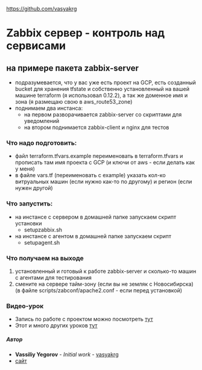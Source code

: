 https://github.com/vasyakrg

# Zabbix сервер - контроль над сервисами

## на примере пакета zabbix-server
  * подразумевается, что у вас уже есть проект на GCP, есть созданный bucket для хранения tfstate и собственно установленный на вашей машине terraform (я использовал 0.12.2), а так же доменное имя и зона (я размещаю свою в aws_route53_zone)
  * поднимаем два инстанса:
    - на первом разворачивается zabbix-server со скриптами для уведомлений
    - на втором поднимается zabbix-client и nginx для тестов

### Что надо подготовить:
  * файл terraform.tfvars.example переименовать в terraform.tfvars и прописать там имя проекта с GCP (и ключи от aws - если делать как у меня)
  * в файле vars.tf (переименовать с example) указать кол-ко витруальных машин (если нужно как-то по другому) и регион (если нужен другой)

### Что запустить:
  * на инстансе с сервером в домашней папке запускаем скрипт установки
    - setupzabbix.sh
  * на инстансе с агентом в домашней папке запускаем скрипт
    - setupagent.sh

### Что получаем на выходе
  1. установленный и готовый к работе zabbix-server и сколько-то машин с агентами для тестирования
  2. смените на сервере тайм-зону (если вы не земляк с Новосибирска) (в файле scripts/zabconf/apache2.conf - если перед установкой)

### Видео-урок
  * Запись по работе с проектом можно посмотреть [тут](https://youtu.be/cq_w5aj-haY)
  * Этот и много других уроков [тут](https://vk.com/realmanual)

##### Автор
 - **Vassiliy Yegorov** - *Initial work* - [vasyakrg](https://github.com/vasyakrg)
 - [сайт](https://vk.com/realmanual)
